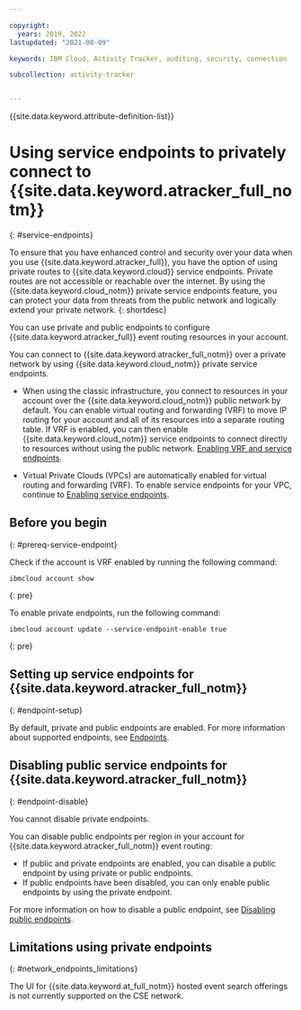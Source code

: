 ```yaml
---

copyright:
  years: 2019, 2022
lastupdated: "2021-08-09"

keywords: IBM Cloud, Activity Tracker, auditing, security, connection

subcollection: activity-tracker


---
```


{{site.data.keyword.attribute-definition-list}}


# Using service endpoints to privately connect to {{site.data.keyword.atracker_full_notm}}
{: #service-endpoints}

To ensure that you have enhanced control and security over your data when you use {{site.data.keyword.atracker_full}}, you have the option of using private routes to {{site.data.keyword.cloud}} service endpoints. Private routes are not accessible or reachable over the internet. By using the {{site.data.keyword.cloud_notm}} private service endpoints feature, you can protect your data from threats from the public network and logically extend your private network.
{: shortdesc}

You can use private and public endpoints to configure {{site.data.keyword.atracker_full}} event routing resources in your account.

You can connect to {{site.data.keyword.atracker_full_notm}} over a private network by using {{site.data.keyword.cloud_notm}} private service endpoints. 

- When using the classic infrastructure, you connect to resources in your account over the {{site.data.keyword.cloud_notm}} public network by default. You can enable virtual routing and forwarding (VRF) to move IP routing for your account and all of its resources into a separate routing table. If VRF is enabled, you can then enable {{site.data.keyword.cloud_notm}} service endpoints to connect directly to resources without using the public network. [Enabling VRF and service endpoints](/docs/account?topic=account-vrf-service-endpoint).

- Virtual Private Clouds (VPCs) are automatically enabled for virtual routing and forwarding (VRF). To enable service endpoints for your VPC, continue to [Enabling service endpoints](/docs/account?topic=account-vrf-service-endpoint#service-endpoint).

## Before you begin
{: #prereq-service-endpoint}

Check if the account is VRF enabled by running the following command:

```text
ibmcloud account show
```
{: pre}

To enable private endpoints, run the following command:

```text
ibmcloud account update --service-endpoint-enable true
```
{: pre}



## Setting up service endpoints for {{site.data.keyword.atracker_full_notm}}
{: #endpoint-setup}

By default, private and public endpoints are enabled. For more information about supported endpoints, see [Endpoints](/docs/activity-tracker?topic=activity-tracker-endpoints).


## Disabling public service endpoints for {{site.data.keyword.atracker_full_notm}}
{: #endpoint-disable}

You cannot disable private endpoints.

You can disable public endpoints per region in your account for {{site.data.keyword.atracker_full_notm}} event routing:
- If public and private endpoints are enabled, you can disable a public endpoint by using private or public endpoints.
- If public endpoints have been disabled, you can only enable public endpoints by using the private endpoint. 

For more information on how to disable a public endpoint, see [Disabling public endpoints](/docs/activity-tracker?topic=activity-tracker-endpoints_manage#endpoints-manage-disable-cli).


## Limitations using private endpoints
{: #network_endpoints_limitations}

The UI for {{site.data.keyword.at_full_notm}} hosted event search offerings is not currently supported on the CSE network.





